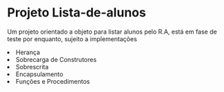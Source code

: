 # Projeto Lista-de-alunos

<p> Um projeto orientado a objeto para listar alunos pelo R.A, está em fase de teste por enquanto, sujeito a implementações </p>
  
<p Usamos nesse projeto
<ol>
  <li> Herança </li>
  <li> Sobrecarga de Construtores </li>
  <li> Sobrescrita </li>
  <li> Encapsulamento </li>
  <li> Funções e Procedimentos </li>
